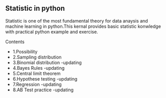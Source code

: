 ## Statistic in python

Statistic is one of the most fundamental theory for data anaysis and machine learning in python.This kernal provides basic statistic konwledge with practical python example and exercise.

Contents

- 1.Possibility
- 2.Sampling distribution 
- 3.Binomial distribution -updating
- 4.Bayes Rules -updating
- 5.Central limit theorem
- 6.Hypothese testing -updating
- 7.Regression -updating
- 8.AB Test practice -updating
